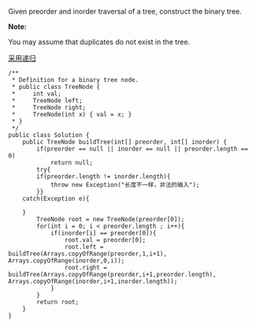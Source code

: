 Given preorder and inorder traversal of a tree, construct the binary tree.

**Note:**

You may assume that duplicates do not exist in the tree.

[采用递归](http://www.cnblogs.com/grandyang/p/4296500.html)

```
/**
 * Definition for a binary tree node.
 * public class TreeNode {
 *     int val;
 *     TreeNode left;
 *     TreeNode right;
 *     TreeNode(int x) { val = x; }
 * }
 */
public class Solution {
    public TreeNode buildTree(int[] preorder, int[] inorder) {
        if(preorder == null || inorder == null || preorder.length == 0)
            return null;
        try{
        if(preorder.length != inorder.length){
            throw new Exception("长度不一样，非法的输入");
        }}
    catch(Exception e){
        
    }
        TreeNode root = new TreeNode(preorder[0]);
        for(int i = 0; i < preorder.length ; i++){
            if(inorder[i] == preorder[0]){
                root.val = preorder[0];
                root.left = buildTree(Arrays.copyOfRange(preorder,1,i+1), Arrays.copyOfRange(inorder,0,i));
                root.right = buildTree(Arrays.copyOfRange(preorder,i+1,preorder.length), Arrays.copyOfRange(inorder,i+1,inorder.length));
            }
        }
        return root;
    }
}
```
